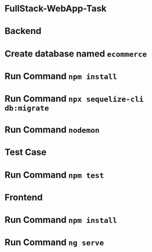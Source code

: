 # FullStack-WebApp-Task

# Backend
# Create database named  `ecommerce`
# Run Command `npm install`
# Run Command `npx sequelize-cli db:migrate`
# Run Command `nodemon`

# Test Case
# Run Command `npm test`


# Frontend
# Run Command `npm install`
# Run Command `ng serve`